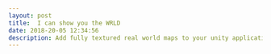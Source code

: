 ```yaml
---
layout: post
title:  I can show you the WRLD
date: 2018-20-05 12:34:56
description: Add fully textured real world maps to your unity applications.
---
```


